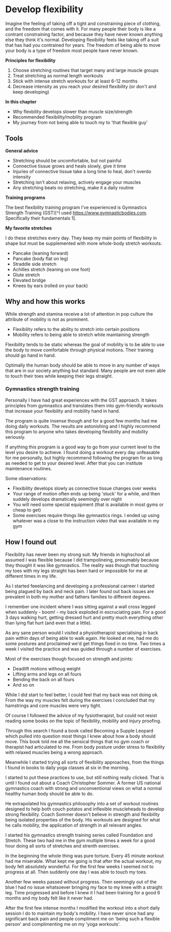 # Develop flexibility

Imagine the feeling of taking off a tight and constraining piece of clothing, and the freedom that comes with it. For many people their body is like a contrant constraining factor, and because they have never known anything else they think it's normal. Developing flexibility feels like taking off a suit that has had you contrained for years. The freedom of being able to move your body is a type of freedom most people have never known.

**Principles for flexibility**

1. Choose stretching routines that target many and large muscle groups
1. Treat stretching as normal length workouts
1. Stick with intense stretch workouts for at least 6-12 months
1. Decrease intensity as you reach your desired flexibility (or don't and keep developing)

**In this chapter**

- Why flexbility develops slower than muscle size/strength
- Recommended flexibility/mobility program
- My journey from not being able to touch my to 'that flexible guy'

## Tools

**General advice**

- Stretching should be uncomfortable, but not painful
- Connective tissue grows and heals slowly, give it time
- Injuries of connective tissue take a long time to heal, don't overdo intensity
- Stretching isn't about relaxing, actively engage your muscles
- Any stretching beats no stretching, make it a daily routine

**Training programs**

The best flexibility training program I've experienced is Gymnastics Strength Training (GST)[^I used https://www.gymnasticbodies.com. Specifically their fundamentals 1].

**My favorite stretches**

I do these stretches every day. They keep my main points of flexibility in shape but must be supplemented with more whole-body stretch workouts.

- Pancake (leaning forward)
- Pancake (body flat on leg)
- Straddle side stretch
- Achilles stretch (leaning on one foot)
- Glute stretch
- Elevated bridge
- Knees by ears (rolled on your back)

## Why and how this works

While strength and stamina receive a lot of attention in pop culture the attribute of mobility is not as prominent.

- Flexibility refers to the ability to stretch into certain positions
- Mobility refers to being able to stretch while maintaining strength

Flexibility tends to be static whereas the goal of mobility is to be able to use the body to move comfortable through physical motions. Their training should go hand in hand.

Optimally the human body should be able to move in any number of ways that are in our society anything but standard. Many people are not even able to touch their toes while keeping their legs straight.

### Gymnastics strength training

Personally I have had great experiences with the GST approach. It takes principles from gymnastics and translates them into gym-friendly workouts that increase your flexibility and mobility hand in hand.

The program is quite insense though and for a good few months had me doing daily workouts. The results are astonishing and I highly recommend this program to anyone who takes developing flexibility and mobility seriously.

If anything this program is a good way to go from your current level to the level you desire to achieve. I found doing a workout every day unfeasable for me personally, but highly recommend following the program for as long as needed to get to your desired level. After that you can institute maintenance routines.

Some observations:

- Flexibility develops slowly as connective tissue changes over weeks
- Your range of motion often ends up being 'stuck' for a while, and then suddely develops dramatically seemingly over night
- You will need some special equipment (that is available in most gyms or cheap to get)
- Some exercises require things like gymnastics rings. I ended up using whatever was a close to the instruction video that was available in my gym

## How I found out

Flexibility has never been my strong suit. My friends in highschool all assumed I was flexible because I did trampolineing, presumably because they thought it was like gymnastics. The reality was though that touching my toes with my legs straight has been hard or impossible for me at different times in my life.

As I started feeelancing and developing a professional carreer I started being plagued by back and neck pain. I later found out back issues are prevalent in both my mother and fathers families to different degrees.

I remember one incident where I was sitting against a wall cross legged when suddenly - boom! - my back exploded in excruciating pain. For a good 3 days walking hurt, getting dressed hurt and pretty much everything other than lying flat hurt (and even that a little).

As any sane person would I visited a physiotherapist specialising in back pain within days of being able to walk again. He looked at me, had me do some postures and proclaimed we'd get things fixed in no time. Two times a week I visited the practice and was guided through a number of exercises.

Most of the exercises though focused on strength and joints:

- Deadlift motions withoug weight
- Lifting arms and legs on all fours
- Bending the back on all fours
- And so on

While I did start to feel better, I could feel that my back was not doing ok. From the way my muscles felt during the exercises I concluded that my hamstrings and core muscles were very tight.

Of course I followed the advice of my fysiotherapist, but could not resist reading some books on the topic of flexibility, mobility and injury proofing.

Through this search I found a book called Becoming a Supple Leopard which pulled into question most things I knew about how a body should move. This book told me all the sensical things that no gym coach or therapist had articulated to me. From body posture under stress to flexibility with relaxed muscles being a wrong approach.

Meanwhile I started trying all sorts of flexibility approaches, from the things I found in books to daily yoga classes at six in the morning.

I started to put these practices to use, but still nothing really clicked. That is until I found out about a Coach Christopher Sommer. A former US national gymnastics coach with strong and unconventional views on what a normal healthy human body should be able to do.

He extrapolated his gymnastics philosophy into a set of workout routines designed to help both couch potatos and inflexible muscleheads to develop strong flexibility. Coach Sommer doesn't believe in strength and flexibility being isolated properties of the body. His workouts are designed for what he calls mobility, the application of strength in all relevant angles.

I started his gymnastics strength training series called Foundation and Stretch. These two had me in the gym multiple times a week for a good hour doing all sorts of stretches and strenth exercises.

In the beginning the whole thing was pure torture. Every 45 minute workout had me miserable. What kept me going is that after the actual workout, my body felt absolutely wonderful. For the first few weeks I seemed not to progress at all. Then suddenly one day I was able to touch my toes.

Another few weeks passed without progress. Then seemingly out of the blue I had no issue whatsoever bringing my face to my knee with a straight leg. Time progressed and before I knew it I had been training for a good 6 months and my body felt like it never had.

After the first few intense months I modified the workout into a short daily session I do to maintain my body's mobility. I have never since had any significant back pain and people compliment me on 'being such a flexible person' and complimenting me on my 'yoga workouts'.
